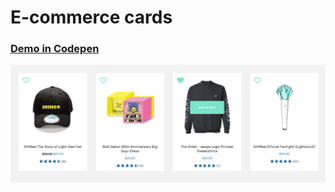 # E-commerce cards

### [Demo in Codepen](https://codepen.io/Javieer57/pen/poEXQWJ)

![thumb](img/cards_thumb.png)